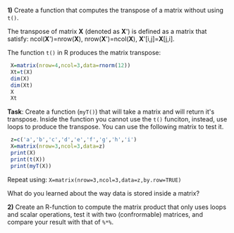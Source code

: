 
**1)** Create a function that computes the transpose of a matrix without using `t()`.



The transpose of matrix **X** (denoted as **X**') is defined as a matrix that satisfy: ncol(**X**')=nrow(**X**), nrow(**X**')=ncol(**X**), **X**'[i,j]=**X**[j,i].

The function `t()` in R produces the matrix transpose:

```r
 X=matrix(nrow=4,ncol=3,data=rnorm(12))
 Xt=t(X)
 dim(X)
 dim(Xt)
 X
 Xt
```

**Task**: Create a function (`myT()`) that will take a matrix and will return it's transpose. Inside the function you cannot use the `t()` funciton, instead, use loops to produce the transpose. You can use the following matrix to test it.

```r
 z=c('a','b','c','d','e','f','g','h','i')
 X=matrix(nrow=3,ncol=3,data=z)
 print(X)
 print(t(X)) 
 print(myT(X))

```

Repeat using: `X=matrix(nrow=3,ncol=3,data=z,by.row=TRUE)`

What do you learned about the way data is stored inside a matrix?

**2)** Create an R-function to compute the matrix product that only uses loops and scalar operations, test it with two (confrormable) matrices, and compare your result with that of `%*%`.

